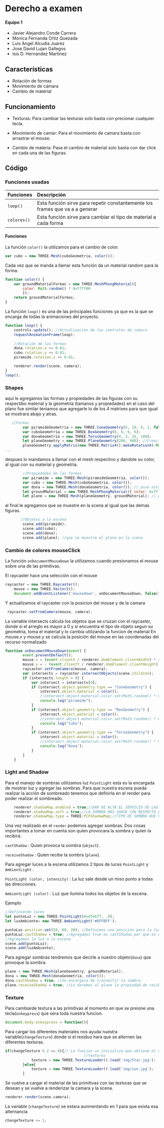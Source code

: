 Derecho a examen
=================
#### Equipo 1 ####
* Javier Alejandro Conde Carrera
* Monica Fernanda Ortiz Quezada
* Luis Angel Alcudia Juarez
* Jose David Lujan Gallegos
* Isis D. Hernandez Martinez

Características
--------
* Rotación de formas
* Movimiento de cámara
* Cambio de material

Funcionamiento 
--------
* Texturas: Para cambiar las texturas solo basta con precionar cualquier tecla.

* Movimiento de camar: Para el movimiento de camara basta con arrastrar el mouse.

* Cambio de materia: Pasa el cambio de material solo basta con dar click en cada una de las figuras.

Código
---------
### Funciones usadas ###

| Funciones   | Descripción |
| --------- |:----------- |
| `loop()`  | Esta función sirve para repetir constantemente los frames que va a a generar|
| `colores()` | Esta función sirve para cambiar el tipo de material a cada forma          | 

#### Funciones ####
La función `color()` la utilizamos para el cambio de color.

```javascript 
var cubo = new THREE.Mesh(cuboGeometria, color()); 
```

Cada vez que se manda a llamar esta función da un material random para la forma.
```javascript 
function color() {
    var groundMaterialFormas = new THREE.MeshPhongMaterial({
        color: Math.random() * 0xffff00
        });
    return groundMaterialFormas;
}
```
La función `loop()` es una de las principales funciones ya que es la que se encarga de todas la animaciones del proyecto.

```javascript
function loop() {
    controls.update(); //Actualización de los controles de camara
    requestAnimationFrame(loop);
    
    //Rotación de las formas
    dona.rotation.x += 0.01; 
    cubo.rotation.y += 0.01;
    piramide.rotation.z += 0.01;

    renderer.render(scene, camera);
}
loop();
```
### Shapes ###
aqui le agregamos las formas y propiedades de las figuras con su respectibo material y la geometria (tamanos y propiedades) en el caso del plano fue similar teniamos que agregarle lo de los 4 matrixes para que igual se mostrara abajo y atras.

```javascript
   //Formas
        var piramideGeometria = new THREE.ConeGeometry(5, 10, 4, 1, false); // le modificamos a la figura para que tenga el aspecto a piramide
        var cuboGeometria = new THREE.BoxGeometry(6, 6, 6, 6); 
        var donaGeometria = new THREE.TorusGeometry(4, 2, 16, 100);
        let planeGeometry = new THREE.PlaneGeometry(200, 900); //Creacion del plano y su tamano 
        planeGeometry.applyMatrix(new THREE.Matrix4().makeRotationX(-Math.PI / 2)); //Matrix de 4 ejes
...

```
 despues lo mandamos  a llamar con el mesh respectivo y dandole su color, al igual con su material y geometria.
 
```javascript
        //Propiedades de las formas
        var piramide = new THREE.Mesh(piramideGeometria, color());
        var cubo = new THREE.Mesh(cuboGeometria, color());
        var dona = new THREE.Mesh(donaGeometria, color()); // puse esta figura para que se apreciara nas como una dona
        let groundMaterial = new THREE.MeshPhongMaterial({ color: 0xffffff });
        let plane = new THREE.Mesh(planeGeometry, groundMaterial); // geometria y material del plano
```
al final le agregamos que se muestre en la scena  al igual que las demas figuras.
        
    
```javascript
       //Objetos a la escena
        scene.add(piramide);
        scene.add(cubo);
        scene.add(dona);
        scene.add(plane); //que se muestre el plano en la scena
```
### Cambio de colores mouseClick ###
La función `onDocumentMouseDown` la utilizamos cuando presionamos el mouse sobre una de las primitivas.

El raycaster hace una selección con el mouse
```javascript 
raycaster = new THREE.Raycaster();
    mouse = new THREE.Vector2();
    document.addEventListener('mousedown', onDocumentMouseDown, false);
```    

Y actualizamos el raycaster con la posicion del mouse y de la camara
```javascript 
 raycaster.setFromCamera(mouse, camera);
 ```  
 
 

La variable intersects calcula los objetos que se cruzan con el raycaster, donde si el arreglo es mayor a 0 y si encuentra el tipo de objeto segun su geometria, toma el material y lo cambia utilizando la funcion de material
En mouse.x y mouse.y se calcula la posición del mouse en las coordenadas del recurso normalizado
```javascript 
function onDocumentMouseDown(event) {
        event.preventDefault();
        mouse.x = (event.clientX / renderer.domElement.clientWidth) * 2 - 1;
        mouse.y = - (event.clientY / renderer.domElement.clientHeight) * 2 + 1;
        raycaster.setFromCamera(mouse, camera);
        var intersects = raycaster.intersectObjects(scene.children);
        if (intersects.length > 0) {
            var intersect = intersects[0];
            if (intersect.object.geometry.type == "ConeGeometry") {
                intersect.object.material = color();
                //intersect.object.material.color.set(Math.random() * 0xffff00);
                console.log("piramide");
            }
            if (intersect.object.geometry.type == "BoxGeometry") {
                intersect.object.material = color();
                //intersect.object.material.color.set(Math.random() * 0xffff00);
                console.log("Cubo");
            }
            if (intersect.object.geometry.type == "TorusGeometry") {
                intersect.object.material = color();
                //intersect.object.material.color.set(Math.random() * 0xffff00);
                console.log("Dona");
            }
        }
    }
```

### Light and Shadow ###
Para el manejo de sombras utilizamos luz `PointLight` esta es la encargada de mostrar luz y agregar las sombras. Para que nuestra escena pueda realizar la acción de sombreado tenemos que definirla en el render para poder realizar el sombreado.
```javascript
    renderer.shadowMap.enabled = true;//DAR DE ALTA EL SERVICIO DE LAS SOBRAS PARA PODER USARLAS
    renderer.shadowMap.soft = true;//LA SOMBRA MAS SUAVE CON RESPECTO LA LUZ QUE ESTOY PROYECTANDO
    renderer.shadowMap.type = THREE.PCFShadowMap;//TIPO DE SOMBRA QUE VAMOS A USAR
```
Una vez realizado en el `render` podemos agregar sombras. Dos cosas importantes a tomar en cuenta son quien provocara la sombra y quien la recibirá.

`castShadow` : Quien provoca la sombra (`object`).

`receiveShadow` : Quien recibe la sombra (`plane`).

Para agregar luces a la escena utilizamos 2 tipos de luces  `PointLight` y `AmbientLight` .

` PointLight (color, intensity) ` : La luz sale desde un miso punto a todas las direcciones.

`AmbientLight (color)`  : Luz que ilumina todos los objetos de la escena.

Ejemplo

```javascript
//Definiendo luces
let puntoLuz = new THREE.PointLight(0xdfebff, .9);
let luzAmbiente= new THREE.AmbientLight('#DFFBFF');

puntoLuz.position.set(50, 80, 20); //Definimos una posición para la luz
puntoLuz.castShadow = true; //Agregamos true en castShadow por que es el que tranmitira la sombra
//Agregamos la luz a la escena
scene.add(puntoLuz);
scene.add(luzAmbiente); 
```

Para agregar sombras tendremos que decirle a nuestro objeto(`dona`) que provoque la sombra.

```javascript
plane = new THREE.Mesh(planeGeometry, groundMaterial); 
dona = new THREE.Mesh(donaGeometria, color()); 
dona.castShadow = true; //Se encargara de transmitir la sombra
plane.receiveShadow = true; //Le daremos al plane la propiedad de recibir la sombra
```
### Texture ###
Para cambiarde textura a las primitivas al momento en que se preione una tecla(`onkeypress`) que sera toda nuestra funcion.

```javascript
document.body.onkeypress = function(){
```

Para cargar los diferentes materiales nos ayuda nuestra variable(`changeTexture`) donde si el residuo hara que se alternen las diferentes texturas.

```javascript
if(changeTexture % 2 == 0){// La funcion se inicializa que obtiene el mod para cambiar entre varias
                                    //texturas
            texture = new THREE.TextureLoader().load('img/Star.jpg');
        }else{
            texture = new THREE.TextureLoader().load('img/sun.jpg');
        }
```

Se vuelve a cargar el material de las primitivas con las texturas que se desean y se vuelve a renderizar la camara y la scena.

```javascript
renderer.render(scene,camera);
```

La variable (`changeTexture`) se estara aunmentando en 1 para que exista esa alternancia

```javascript
changeTexture += 1;
```
